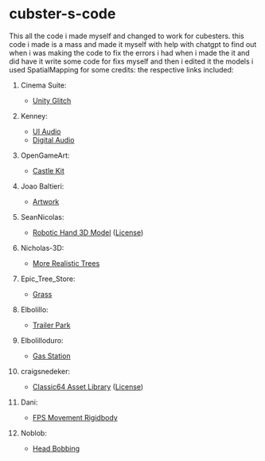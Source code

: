 # cubster-s-code
This all the code i made myself and changed to work for cubesters.
this code i made is a mass and made it myself with help with chatgpt to find out when i was making the code to fix the errors i had when i made the it and did have it write some code for fixs myself and then i edited it
the models i used SpatialMapping for some
credits: the respective links included:
1. Cinema Suite:
    - [Unity Glitch](https://github.com/staffantan/unityglitch)

2. Kenney:
    - [UI Audio](https://www.kenney.nl/assets/ui-audio)
    - [Digital Audio](https://www.kenney.nl/assets/digital-audio)

3. OpenGameArt:
    - [Castle Kit](https://opengameart.org/content/castle-kit)

4. Joao Baltieri:
    - [Artwork](https://joaobaltieriart.framer.website/downloads)

5. SeanNicolas:
    - [Robotic Hand 3D Model](https://sketchfab.com/3d-models/robotic-hand-3e284b06bbb84d858f85f7a246cd65df) ([License](https://creativecommons.org/licenses/by/4.0/))

6. Nicholas-3D:
    - [More Realistic Trees](https://sketchfab.com/3d-models/more-realistic-trees-free-b5b506fc4f5d4af9b54628...)

7. Epic_Tree_Store:
    - [Grass](https://sketchfab.com/3d-models/grass-e58b89ba5b5047338210dbcf730f7b05)

8. Elbolillo:
    - [Trailer Park](https://sketchfab.com/3d-models/trailer-park-3703c4cba0ec451582edb70d868c573)

9. Elbolilloduro:
    - [Gas Station](https://elbolilloduro.itch.io/gas-station)

10. craigsnedeker:
    - [Classic64 Asset Library](https://craigsnedeker.itch.io/classic64-asset-library) ([License](https://creativecommons.org/public-domain/cc0/))

11. Dani:
    - [FPS Movement Rigidbody](https://github.com/DaniDevy/FPS_Movement_Rigidbody)

12. Noblob:
    - [Head Bobbing](https://github.com/Noblob/Head-Bobbing)

